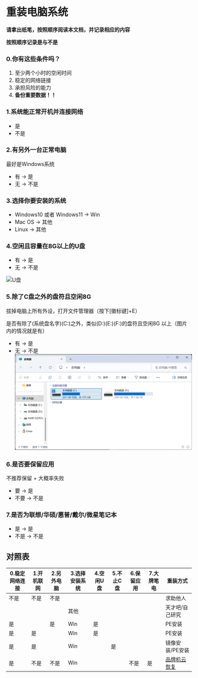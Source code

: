 # 重装电脑系统

**请拿出纸笔，按照顺序阅读本文档，并记录相应的内容**

**按照顺序记录是与不是**
### 0.你有这些条件吗？
1. 至少两个小时的空闲时间
2. 稳定的网络链接
3. 承担风险的能力
4. **备份重要数据！！**

### 1.系统能正常开机并连接网络
- 是 
- 不是 

### 2.有另外一台正常电脑
最好是Windows系统
- 有 -> 是
- 无 -> 不是

### 3.选择你要安装的系统
- Windows10 或者 Windows11 -> Win
- Mac OS -> 其他
- Linux -> 其他

### 4.空闲且容量在8G以上的U盘
- 有 -> 是
- 无 -> 不是

![U盘](/assets/U盘.jpg)

### 5.除了C盘之外的盘符且空闲8G
拔掉电脑上所有外设，打开文件管理器（按下[徽标键]+E）

是否有除了(系统盘名字)(C:)之外，类似(D:)(E:)(F:)的盘符且空闲8G
以上（图片内的情况就是有）

- 有 -> 是
- 无 -> 不是
![C盘判断](/assets/C盘判断.png)

### 6.是否要保留应用
不推荐保留 + 大概率失败
- 要 -> 是
- 不要 -> 不是

### 7.是否为联想/华硕/惠普/戴尔/微星笔记本
- 是 -> 是
- 不是 -> 不是

## 对照表
| 0.稳定网络连接 | 1.开机联网 | 2.另外电脑 | 3.选择安装系统 | 4.空闲U盘 | 5.不止C盘 | 6.保留应用 | 7.大牌笔电 | 重装方式 | 
| --- | --- | --- | --- | --- | --- | --- | --- | ------ | 
| 不是 | 不是 | 不是 |  |  |  |  |  | 求助他人 |
|  |  |  | 其他 |  |  |  |  | 天才吧/自己研究 |
| 是 |  | 是 | Win | 是 |  |  |  | PE安装 |
| 是 | 是 |  | Win | 是 |  |  |  | PE安装 |
| 是 | 是 |  | Win |  | 是 |  |  | 镜像安装/PE安装 |
| 是 | 不是 | 不是 | Win |  |  | 不是 | 是 | [品牌机云恢复](/000%20-%20计算机协会特色/进阶项目/重装系统/品牌机云恢复.md) |